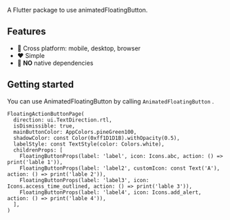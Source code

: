 [//]: # (# AnimatedFloatingButton)

[//]: # ([![Pub Version]&#40;https://img.shields.io/pub/v/calender_fetcher?color=green&label=pub.dev&logo=version&#41;]&#40;https://pub.dev/packages/calender_fetcher&#41;)

A Flutter package to use animatedFloatingButton.

## Features

- 🚀 Cross platform: mobile, desktop, browser
- ❤️ Simple
- 🎈 **NO** native dependencies

## Getting started
You can use AnimatedFloatingButton by calling ```AnimatedFloatingButton``` .


```
FloatingActionButtonPage(
  direction: ui.TextDirection.rtl,
  isDismissible: true,
  mainButtonColor: AppColors.pineGreen100,
  shadowColor: const Color(0xff1D1D1B).withOpacity(0.5),
  labelStyle: const TextStyle(color: Colors.white),
  childrenProps: [
    FloatingButtonProps(label: 'label', icon: Icons.abc, action: () => print('lable 1')),
    FloatingButtonProps(label: 'label2', customIcon: const Text('A'), action: () => print('lable 2')),
    FloatingButtonProps(label: 'label3', icon: Icons.access_time_outlined, action: () => print('lable 3')),
    FloatingButtonProps(label: 'label4', icon: Icons.add_alert, action: () => print('lable 4')),
  ],
)
```